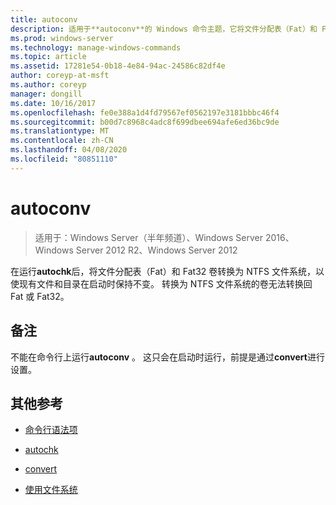 ```yaml
---
title: autoconv
description: 适用于**autoconv**的 Windows 命令主题，它将文件分配表（Fat）和 Fat32 卷转换为 NTFS 文件系统。
ms.prod: windows-server
ms.technology: manage-windows-commands
ms.topic: article
ms.assetid: 17281e54-0b18-4e84-94ac-24586c82df4e
author: coreyp-at-msft
ms.author: coreyp
manager: dongill
ms.date: 10/16/2017
ms.openlocfilehash: fe0e388a1d4fd79567ef0562197e3181bbbc46f4
ms.sourcegitcommit: b00d7c8968c4adc8f699dbee694afe6ed36bc9de
ms.translationtype: MT
ms.contentlocale: zh-CN
ms.lasthandoff: 04/08/2020
ms.locfileid: "80851110"
---
```

# <a name="autoconv"></a>autoconv

>适用于：Windows Server（半年频道）、Windows Server 2016、Windows Server 2012 R2、Windows Server 2012

在运行**autochk**后，将文件分配表（Fat）和 Fat32 卷转换为 NTFS 文件系统，以使现有文件和目录在启动时保持不变。 转换为 NTFS 文件系统的卷无法转换回 Fat 或 Fat32。

## <a name="remarks"></a>备注

不能在命令行上运行**autoconv** 。 这只会在启动时运行，前提是通过**convert**进行设置。

## <a name="additional-references"></a>其他参考

- [命令行语法项](command-line-syntax-key.md)

- [autochk](autochk.md)

- [convert](convert.md)

- [使用文件系统](https://go.microsoft.com/fwlink/?LinkId=4509)
